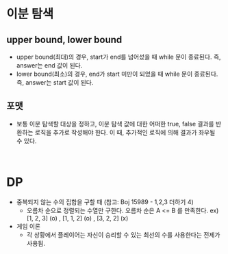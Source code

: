 # 이분 탐색

## upper bound, lower bound 
- upper bound(최대)의 경우, start가 end를 넘어섰을 때 while 문이 종료된다. 즉, answer는 end 값이 된다.
- lower bound(최소)의 경우, end가 start 미만이 되었을 때 while 문이 종료된다. 즉, answer는 start 값이 된다.

## 포맷
- 보통 이분 탐색할 대상을 정하고, 이분 탐색 값에 대한 어떠한 true, false 결과를 반환하는 로직을 추가로 작성해야 한다.
    이 때, 추가적인 로직에 의해 결과가 좌우될 수 있다.

<br>

# DP
  - 중복되지 않는 수의 집합을 구할 때 (참고: Boj 15989 - 1,2,3 더하기 4)
    - 오름차 순으로 정렬되는 수열만 구한다. 오름차 순은 A <= B 를 만족한다.
     ex) [1, 2, 3] (o) , [1, 1, 2] (o) , [3, 2, 2] (x)
  - 게임 이론
    - 각 상황에서 플레이어는 자신이 승리할 수 있는 최선의 수를 사용한다는 전제가 사용됨.
  